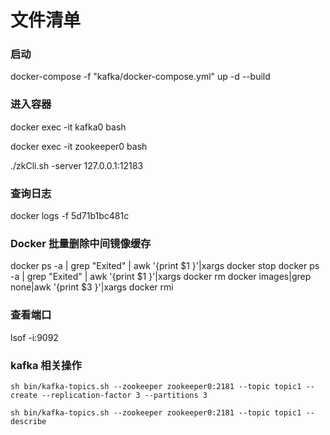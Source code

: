 # 文件清单



### 启动 

docker-compose -f "kafka/docker-compose.yml" up -d --build

### 进入容器  

docker exec -it kafka0 bash

docker exec -it zookeeper0 bash

./zkCli.sh -server 127.0.0.1:12183

### 查询日志
docker logs -f 5d71b1bc481c

### Docker 批量删除中间镜像缓存

docker ps -a | grep "Exited" | awk '{print $1 }'|xargs docker stop
docker ps -a | grep "Exited" | awk '{print $1 }'|xargs docker rm
docker images|grep none|awk '{print $3 }'|xargs docker rmi

### 查看端口
lsof -i:9092

### kafka 相关操作

```
sh bin/kafka-topics.sh --zookeeper zookeeper0:2181 --topic topic1 --create --replication-factor 3 --partitions 3
```

```
sh bin/kafka-topics.sh --zookeeper zookeeper0:2181 --topic topic1 --describe
```
